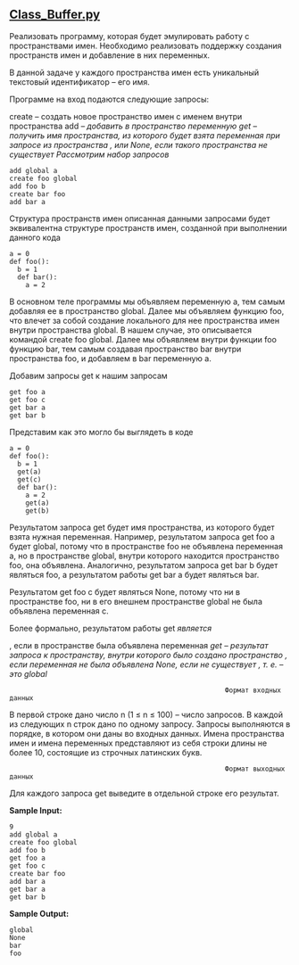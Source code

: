 ## [Class_Buffer.py](https://github.com/vasoltu/Stepik/blob/main/Python_основы_и_применение/Class/Class_Buffer.py)
Реализовать программу, которая будет эмулировать работу с пространствами имен. Необходимо реализовать поддержку создания пространств имен и добавление в них переменных.

В данной задаче у каждого пространства имен есть уникальный текстовый идентификатор – его имя.

Программе на вход подаются следующие запросы:

create <namespace> <parent> –  создать новое пространство имен с именем <namespace> внутри пространства <parent>
add <namespace> <var> – добавить в пространство <namespace> переменную <var>
get <namespace> <var> – получить имя пространства, из которого будет взята переменная <var> при запросе из пространства <namespace>, или None, если такого пространства не существует
Рассмотрим набор запросов
  
```
add global a
create foo global
add foo b
create bar foo
add bar a
```
  
Структура пространств имен описанная данными запросами будет эквивалентна структуре пространств имен, созданной при выполнении данного кода
  
```
a = 0
def foo():
  b = 1
  def bar():
    a = 2
```
В основном теле программы мы объявляем переменную a, тем самым добавляя ее в пространство global. Далее мы объявляем функцию foo, что влечет за собой создание локального для нее пространства имен внутри пространства global. В нашем случае, это описывается командой create foo global. Далее мы объявляем внутри функции foo функцию bar, тем самым создавая пространство bar внутри пространства foo, и добавляем в bar переменную a.

Добавим запросы get к нашим запросам
  
```
get foo a
get foo c
get bar a
get bar b
```
  
Представим как это могло бы выглядеть в коде
  
```
a = 0
def foo():
  b = 1
  get(a)
  get(c)
  def bar():
    a = 2
    get(a)
    get(b)
```

Результатом запроса get будет имя пространства, из которого будет взята нужная переменная.
Например, результатом запроса get foo a будет global, потому что в пространстве foo не объявлена переменная a, но в пространстве global, внутри которого находится пространство foo, она объявлена. Аналогично, результатом запроса get bar b будет являться foo, а результатом работы get bar a будет являться bar.

Результатом get foo c будет являться None, потому что ни в пространстве foo, ни в его внешнем пространстве global не была объявлена переменная с.

Более формально, результатом работы get <namespace> <var> является

<namespace>, если в пространстве <namespace> была объявлена переменная <var>
get <parent> <var> – результат запроса к пространству, внутри которого было создано пространство <namespace>, если переменная не была объявлена
None, если не существует <parent>, т. е. <namespace> – это global
  
                                                          Формат входных данных
  
В первой строке дано число n (1 ≤ n ≤ 100) – число запросов.
В каждой из следующих n строк дано по одному запросу.
Запросы выполняются в порядке, в котором они даны во входных данных.
Имена пространства имен и имена переменных представляют из себя строки длины не более 10, состоящие из строчных латинских букв.

                                                          Формат выходных данных
  
Для каждого запроса get выведите в отдельной строке его результат.



**Sample Input:**
```
9
add global a
create foo global
add foo b
get foo a
get foo c
create bar foo
add bar a
get bar a
get bar b
```
**Sample Output:**
  
```
global
None
bar
foo
```

